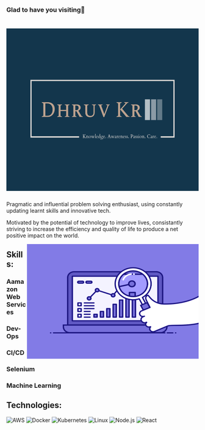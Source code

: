 ### Glad to have you visiting🤝

<h1 align="center">
  <img src="https://github.com/creatingfuturetoday/creatingfuturetoday/blob/main/dhruv-kr-high-resolution-logo%20(1).png" alt="dhruv-kr-high-resolution-logo%20(1)" width="600" height="425" />
</h1>

Pragmatic and influential problem solving enthusiast, using constantly updating learnt skills and innovative tech.

Motivated by the potential of technology to improve lives, consistantly striving to increase the efficiency and quality of life to produce
a net positive impact on the world. 


<img align="right" alt="GIF" src="https://github.com/creatingfuturetoday/creatingfuturetoday/blob/main/1697518027271.gif" width="450" height="300" />
<p align="left">

## Skills:
  
### Aamazon Web Services

### Dev-Ops

### CI/CD

### Selenium

### Machine Learning

</p>


## Technologies: 

![AWS](https://img.shields.io/badge/-AWS-000?&logo=Amazon-AWS&logoColor=F90)
![Docker](https://img.shields.io/badge/-Docker-000?&logo=Docker)
![Kubernetes](https://img.shields.io/badge/-Kubernetes-000?&logo=Kubernetes)
![Linux](https://img.shields.io/badge/-Linux-000?&logo=Linux)
![Node.js](https://img.shields.io/badge/-Node.js-000?&logo=node.js)
![React](https://img.shields.io/badge/-React-000?&logo=React)



